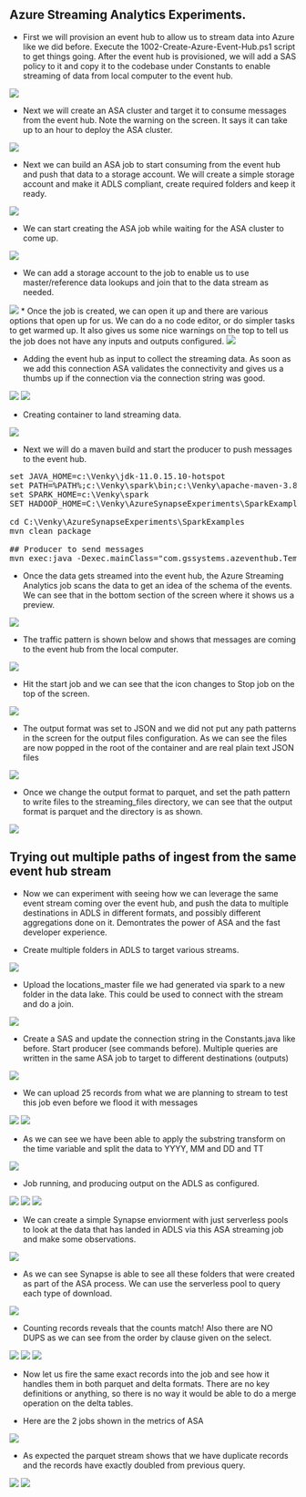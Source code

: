 ## Azure Streaming Analytics Experiments.

* First we will provision an event hub to allow us to stream data into Azure like we did before. Execute the 1002-Create-Azure-Event-Hub.ps1 script to get things going. After the event hub is provisioned, we will add a SAS policy to it and copy it to the codebase under Constants to enable streaming of data from local computer to the event hub.

<img src="./images/asa_001.png" />

* Next we will create an ASA cluster and target it to consume messages from the event hub. Note the warning on the screen. It says it can take up to an hour to deploy the ASA cluster. 

<img src="./images/asa_002.png" />

* Next we can build an ASA job to start consuming from the event hub and push that data to a storage account. We will create a simple storage account and make it ADLS compliant, create required folders and keep it ready. 

<img src="./images/asa_003.png" />

* We can start creating the ASA job while waiting for the ASA cluster to come up. 

<img src="./images/asa_004.png" />

* We can add a storage account to the job to enable us to use master/reference data lookups and join that to the data stream as needed.

<img src="./images/asa_005.png" />
* Once the job is created, we can open it up and there are various options that open up for us. We can do a no code editor, or do simpler tasks to get warmed up. It also gives us some nice warnings on the top to tell us the job does not have any inputs and outputs configured. 

<img src="./images/asa_006.png" />

* Adding the event hub as input to collect the streaming data. As soon as we add this connection ASA validates the connectivity and gives us a thumbs up if the connection via the connection string was good.

<img src="./images/asa_007.png" />

<img src="./images/asa_008.png" />

* Creating container to land streaming data.
<img src="./images/asa_010.png" />

* Next we will do a maven build and start the producer to push messages to the event hub. 

<pre>
set JAVA_HOME=c:\Venky\jdk-11.0.15.10-hotspot
set PATH=%PATH%;c:\Venky\spark\bin;c:\Venky\apache-maven-3.8.6\bin
set SPARK_HOME=c:\Venky\spark
SET HADOOP_HOME=C:\Venky\AzureSynapseExperiments\SparkExamples

cd C:\Venky\AzureSynapseExperiments\SparkExamples
mvn clean package

## Producer to send messages 
mvn exec:java -Dexec.mainClass="com.gssystems.azeventhub.TemperaturesProducer" -Dexec.args="C:\Venky\DP-203\AzureSynapseExperiments\datafiles\streaming\output\part-00000-2fa6257f-a51c-41e6-9572-630bf2a22bfd-c000.json C:\Venky\DP-203\AzureSynapseExperiments\datafiles\streaming\location_master\part-00000-9ce98557-48be-4823-bfb3-a0764b296729-c000.json"
</pre>

* Once the data gets streamed into the event hub, the Azure Streaming Analytics job scans the data to get an idea of the schema of the events. We can see that in the bottom section of the screen where it shows us a preview. 

<img src="./images/asa_011.png" />

* The traffic pattern is shown below and shows that messages are coming to the event hub from the local computer.

<img src="./images/asa_012.png" />

* Hit the start job and we can see that the icon changes to Stop job on the top of the screen. 

<img src="./images/asa_013.png" />

* The output format was set to JSON and we did not put any path patterns in the screen for the output files configuration. As we can see the files are now popped in the root of the container and are real plain text JSON files

<img src="./images/asa_014.png" />

* Once we change the output format to parquet, and set the path pattern to write files to the streaming_files directory, we can see that the output format is parquet and the directory is as shown.

<img src="./images/asa_015.png" />

## Trying out multiple paths of ingest from the same event hub stream

* Now we can experiment with seeing how we can leverage the same event stream coming over the event hub, and push the data to multiple destinations in ADLS in different formats, and possibly different aggregations done on it. Demontrates the power of ASA and the fast developer experience.

* Create multiple folders in ADLS to target various streams.

<img src="./images/asa_016.png" />

* Upload the locations_master file we had generated via spark to a new folder in the data lake. This could be used to connect with the stream and do a join. 

<img src="./images/asa_017.png" />

* Create a SAS and update the connection string in the Constants.java like before. Start producer (see commands before). Multiple queries are written in the same ASA job to target to different destinations (outputs)

<img src="./images/asa_018.png" />

* We can upload 25 records from what we are planning to stream to test this job even before we flood it with messages 

<img src="./images/asa_019.png" />

<img src="./images/asa_020.png" />

* As we can see we have been able to apply the substring transform on the time variable and split the data to YYYY, MM and DD and TT

<img src="./images/asa_020.png" />

* Job running, and producing output on the ADLS as configured. 

<img src="./images/asa_021.png" />

<img src="./images/asa_022.png" />

<img src="./images/asa_023.png" />

* We can create a simple Synapse enviorment with just serverless pools to look at the data that has landed in ADLS via this ASA streaming job and make some observations. 

<img src="./images/asa_024.png" />

* As we can see Synapse is able to see all these folders that were created as part of the ASA process. We can use the serverless pool to query each type of download.

<img src="./images/asa_025.png" />

* Counting records reveals that the counts match! Also there are NO DUPS as we can see from the order by clause given on the select.

<img src="./images/asa_026.png" />

<img src="./images/asa_027.png" />

<img src="./images/asa_028.png" />

* Now let us fire the same exact records into the job and see how it handles them in both parquet and delta formats. There are no key definitions or anything, so there is no way it would be able to do a merge operation on the delta tables.

* Here are the 2 jobs shown in the metrics of ASA 

<img src="./images/asa_029.png" />

* As expected the parquet stream shows that we have duplicate records and the records have exactly doubled from previous query.

<img src="./images/asa_030.png" />

<img src="./images/asa_031.png" />

